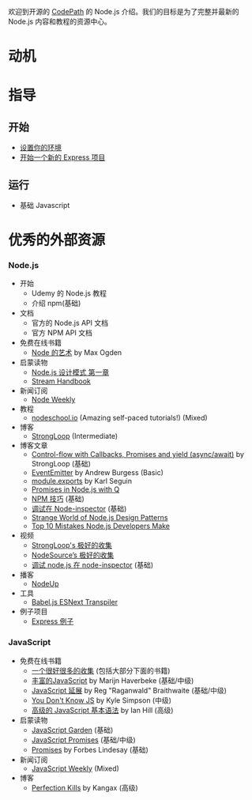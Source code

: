 
欢迎到开源的 [CodePath](http://guides.codepath.com/nodejs#editors) 的 Node.js 介绍。我们的目标是为了完整并最新的 Node.js 内容和教程的资源中心。

# 动机

# 指导

## 开始
* [设置你的环境](http://guides.codepath.com/nodejs/Setup)
* [开始一个新的 Express 项目](http://guides.codepath.com/nodejs/New-Express-Project)
## 运行
* 基础 Javascript
# 优秀的外部资源

### Node.js

* 开始
	* Udemy 的 Node.js 教程
	* 介绍 npm(基础)
* 文档
	* 官方的 Node.js API 文档
	* 官方 NPM API 文档
* 免费在线书籍
	* [Node 的艺术](https://github.com/maxogden/art-of-node#the-art-of-node) by Max Ogden
* 启蒙读物
	* [Node.js 设计模式 第一章](http://www.nodejsdesignpatterns.com/other/Nodejs_Design_Patterns_Chapter_01.pdf)
	* [Stream Handbook](https://github.com/substack/stream-handbook#introduction)
* 新闻订阅
	* [Node Weekly](http://nodeweekly.com/issues)
* 教程
	* [nodeschool.io](http://nodeschool.io/) (Amazing self-paced tutorials!) (Mixed)
* 博客
	* [StrongLoop](https://strongloop.com/strongblog/) (Intermediate)
* 博客文章
	* [Control-flow with Callbacks, Promises and yield (async/await)](https://strongloop.com/strongblog/node-js-callback-hell-promises-generators/?utm_source=nodeweekly&utm_medium=email) by StrongLoop (基础)
	* [EventEmitter](http://code.tutsplus.com/tutorials/using-nodes-event-module--net-35941) by Andrew Burgess (Basic)
	* [module.exports](http://openmymind.net/2012/2/3/Node-Require-and-Exports/) by Karl Seguin
	* [Promises in Node.js with Q](https://strongloop.com/strongblog/promises-in-node-js-with-q-an-alternative-to-callbacks/)
	* [NPM 技巧](http://www.devthought.com/2012/02/17/npm-tricks/) (基础)
	* [调试在 Node-inspector](https://strongloop.com/strongblog/announcing-a-new-and-improved-node-js-debugger/) (基础)
	* [Strange World of Node.js Design Patterns](http://www.mariocasciaro.me/the-strange-world-of-node-js-design-patterns)
	* [Top 10 Mistakes Node.js Developers Make](https://www.airpair.com/node.js/posts/top-10-mistakes-node-developers-make)
* 视频
	* [StrongLoop's 极好的收集](https://strongloop.com/node-js/videos/)
	* [NodeSource’s 极好的收集](https://nodesource.com/resources)
	* [调试 node.js 在 node-inspector](https://www.youtube.com/watch?v=03qGA-GJXjI) (基础)
* 播客
	* [NodeUp](http://nodeup.com/)
* 工具
	* [Babel.js ESNext Transpiler](http://babeljs.io/)
* 例子项目
	* [Express 例子](https://github.com/strongloop/express/tree/master/examples)

### JavaScript

* 免费在线书籍
	* [一个很好很多的收集](http://jsbooks.revolunet.com/) (包括大部分下面的书籍)
	* [丰富的JavaScript](http://eloquentjavascript.net/) by Marijn Haverbeke (基础/中级)
	* [JavaScript 延展](https://leanpub.com/javascript-allonge/read) by Reg "Raganwald" Braithwaite (基础/中级)
	* [You Don't Know JS](https://github.com/getify/You-Dont-Know-JS/) by Kyle Simpson (中级)
	* [高级的 JavaScript 基本语法](http://blog.buymeasoda.com/advanced-javascript-fundamentals/) by Ian Hill (高级)
* 启蒙读物
	* [JavaScript Garden](http://bonsaiden.github.io/JavaScript-Garden/) (基础)
	* [JavaScript Promises](http://www.html5rocks.com/en/tutorials/es6/promises/) (基础/中级)
	* [Promises](https://www.promisejs.org/) by Forbes Lindesay (基础)
* 新闻订阅
	* [JavaScript Weekly](http://javascriptweekly.com/issues) (Mixed)
* 博客
	* [Perfection Kills](http://perfectionkills.com/) by Kangax (高级)
